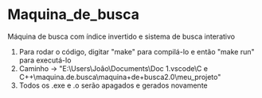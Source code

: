 # Maquina_de_busca
Máquina de busca com índice invertido e sistema de busca interativo
1) Para rodar o código, digitar "make" para compilá-lo e então "make run" para executá-lo
2) Caminho -> "E:\Users\Joâo\Documents\Doc 1\.vscode\C e C++\maquina.de.busca\maquina+de+busca2.0\meu_projeto"
3) Todos os .exe e .o serão apagados e gerados novamente 
